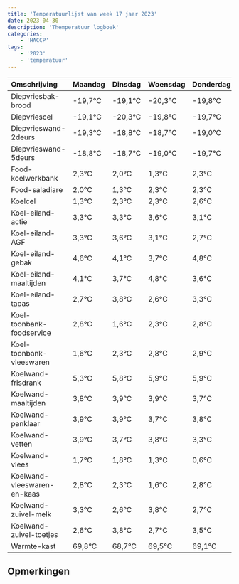 ```yaml
---
title: 'Temperatuurlijst van week 17 jaar 2023'
date: 2023-04-30
description: 'Themperatuur logboek'
categories:
    - 'HACCP'
tags:
    - '2023'
    - 'temperatuur'
---
```

|Omschrijving|Maandag|Dinsdag|Woensdag|Donderdag|Vrijdag|Zaterdag|Zondag|
|:---|:---|:---|:---|:---|:---|:---|:---|
|Diepvriesbak-brood|-19,7°C|-19,1°C|-20,3°C|-19,8°C|-19,7°C|-20,0°C|-20,7°C|
|Diepvriescel|-19,1°C|-20,3°C|-19,8°C|-19,7°C|-20,0°C|-20,7°C|-19,7°C|
|Diepvrieswand-2deurs|-19,3°C|-18,8°C|-18,7°C|-19,0°C|-19,7°C|-18,7°C|-18,7°C|
|Diepvrieswand-5deurs|-18,8°C|-18,7°C|-19,0°C|-19,7°C|-18,7°C|-18,7°C|-18,4°C|
|Food-koelwerkbank|2,3°C|2,0°C|1,3°C|2,3°C|2,3°C|2,6°C|2,1°C|
|Food-saladiare|2,0°C|1,3°C|2,3°C|2,3°C|2,6°C|2,1°C|1,7°C|
|Koelcel|1,3°C|2,3°C|2,3°C|2,6°C|2,1°C|1,7°C|2,8°C|
|Koel-eiland-actie|3,3°C|3,3°C|3,6°C|3,1°C|2,7°C|3,8°C|2,6°C|
|Koel-eiland-AGF|3,3°C|3,6°C|3,1°C|2,7°C|3,8°C|2,6°C|3,3°C|
|Koel-eiland-gebak|4,6°C|4,1°C|3,7°C|4,8°C|3,6°C|4,3°C|4,8°C|
|Koel-eiland-maaltijden|4,1°C|3,7°C|4,8°C|3,6°C|4,3°C|4,8°C|4,9°C|
|Koel-eiland-tapas|2,7°C|3,8°C|2,6°C|3,3°C|3,8°C|3,9°C|3,9°C|
|Koel-toonbank-foodservice|2,8°C|1,6°C|2,3°C|2,8°C|2,9°C|2,9°C|2,7°C|
|Koel-toonbank-vleeswaren|1,6°C|2,3°C|2,8°C|2,9°C|2,9°C|2,7°C|2,8°C|
|Koelwand-frisdrank|5,3°C|5,8°C|5,9°C|5,9°C|5,7°C|5,8°C|5,3°C|
|Koelwand-maaltijden|3,8°C|3,9°C|3,9°C|3,7°C|3,8°C|3,3°C|2,6°C|
|Koelwand-panklaar|3,9°C|3,9°C|3,7°C|3,8°C|3,3°C|2,6°C|3,8°C|
|Koelwand-vetten|3,9°C|3,7°C|3,8°C|3,3°C|2,6°C|3,8°C|2,7°C|
|Koelwand-vlees|1,7°C|1,8°C|1,3°C|0,6°C|1,8°C|0,7°C|1,5°C|
|Koelwand-vleeswaren-en-kaas|2,8°C|2,3°C|1,6°C|2,8°C|1,7°C|2,5°C|2,1°C|
|Koelwand-zuivel-melk|3,3°C|2,6°C|3,8°C|2,7°C|3,5°C|3,1°C|3,6°C|
|Koelwand-zuivel-toetjes|2,6°C|3,8°C|2,7°C|3,5°C|3,1°C|3,6°C|3,9°C|
|Warmte-kast|69,8°C|68,7°C|69,5°C|69,1°C|69,6°C|69,9°C|69,3°C|

## Opmerkingen


